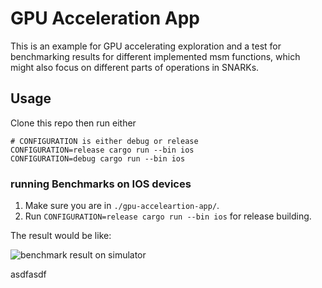 # GPU Acceleration App

This is an example for GPU accelerating exploration and a test for benchmarking results for different implemented msm functions, which might also focus on different parts of operations in SNARKs.

## Usage

Clone this repo then run either

```
# CONFIGURATION is either debug or release
CONFIGURATION=release cargo run --bin ios
CONFIGURATION=debug cargo run --bin ios
```

### running Benchmarks on IOS devices

1. Make sure you are in `./gpu-acceleartion-app/`.
2. Run `CONFIGURATION=release cargo run --bin ios` for release building.


The result would be like:

![benchmark result on simulator](image/simulator_benchmark_result.png)

asdfasdf